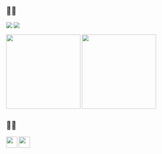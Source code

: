 ## 🍥💬
<p>
  <img src="https://img.shields.io/github/last-commit/kuskyst/kuskyst?color=ff69b4&logo=github&style=flat">
  <img src="https://komarev.com/ghpvc/?username=kuskyst&color=ff69b4">
</p>
<p>
  <img height=200px src="https://github-readme-stats.vercel.app/api/top-langs/?username=kuskyst&&theme=radical&bg_color=FFF0F5&text_color=f50967&layout=donut">
  <img height=200px src="https://github-profile-trophy.vercel.app/?username=kuskyst&column=2&row=2">
</p>

## 🍥💖
<img height=30px src="https://skillicons.dev/icons?i=swift,java,kotlin,html,css,js,ts,jquery,nodejs,vuejs,nuxtjs,maven,gradle&theme=light">
<img height=30px src="https://skillicons.dev/icons?i=vscode,idea,androidstudio,eclipse,vim,linux,aws,firebase,postgres,git,xd,figma&theme=light">
